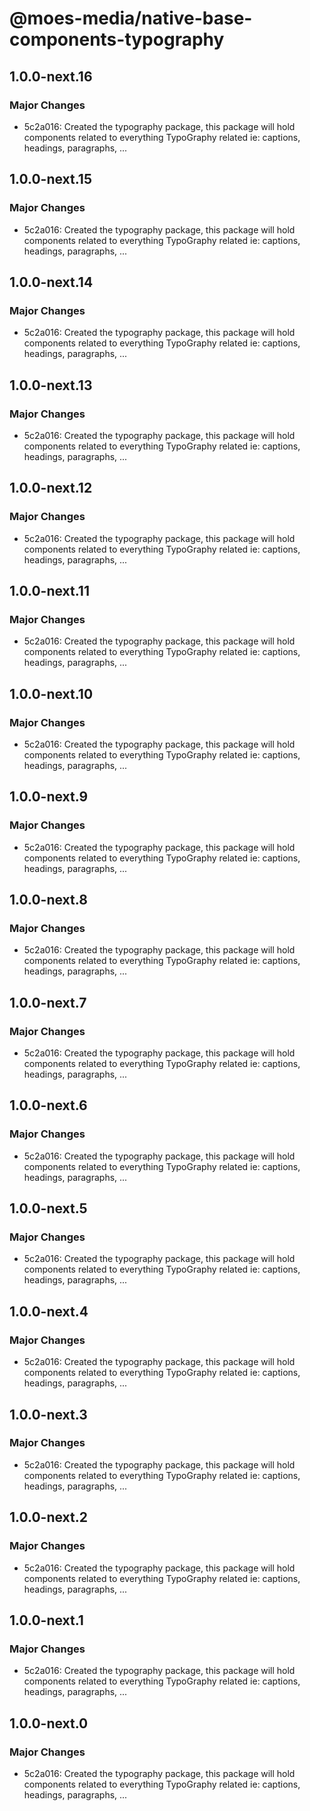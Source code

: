 # @moes-media/native-base-components-typography

## 1.0.0-next.16

### Major Changes

- 5c2a016: Created the typography package, this package will hold components related to everything TypoGraphy related ie: captions, headings, paragraphs, ...

## 1.0.0-next.15

### Major Changes

- 5c2a016: Created the typography package, this package will hold components related to everything TypoGraphy related ie: captions, headings, paragraphs, ...

## 1.0.0-next.14

### Major Changes

- 5c2a016: Created the typography package, this package will hold components related to everything TypoGraphy related ie: captions, headings, paragraphs, ...

## 1.0.0-next.13

### Major Changes

- 5c2a016: Created the typography package, this package will hold components related to everything TypoGraphy related ie: captions, headings, paragraphs, ...

## 1.0.0-next.12

### Major Changes

- 5c2a016: Created the typography package, this package will hold components related to everything TypoGraphy related ie: captions, headings, paragraphs, ...

## 1.0.0-next.11

### Major Changes

- 5c2a016: Created the typography package, this package will hold components related to everything TypoGraphy related ie: captions, headings, paragraphs, ...

## 1.0.0-next.10

### Major Changes

- 5c2a016: Created the typography package, this package will hold components related to everything TypoGraphy related ie: captions, headings, paragraphs, ...

## 1.0.0-next.9

### Major Changes

- 5c2a016: Created the typography package, this package will hold components related to everything TypoGraphy related ie: captions, headings, paragraphs, ...

## 1.0.0-next.8

### Major Changes

- 5c2a016: Created the typography package, this package will hold components related to everything TypoGraphy related ie: captions, headings, paragraphs, ...

## 1.0.0-next.7

### Major Changes

- 5c2a016: Created the typography package, this package will hold components related to everything TypoGraphy related ie: captions, headings, paragraphs, ...

## 1.0.0-next.6

### Major Changes

- 5c2a016: Created the typography package, this package will hold components related to everything TypoGraphy related ie: captions, headings, paragraphs, ...

## 1.0.0-next.5

### Major Changes

- 5c2a016: Created the typography package, this package will hold components related to everything TypoGraphy related ie: captions, headings, paragraphs, ...

## 1.0.0-next.4

### Major Changes

- 5c2a016: Created the typography package, this package will hold components related to everything TypoGraphy related ie: captions, headings, paragraphs, ...

## 1.0.0-next.3

### Major Changes

- 5c2a016: Created the typography package, this package will hold components related to everything TypoGraphy related ie: captions, headings, paragraphs, ...

## 1.0.0-next.2

### Major Changes

- 5c2a016: Created the typography package, this package will hold components related to everything TypoGraphy related ie: captions, headings, paragraphs, ...

## 1.0.0-next.1

### Major Changes

- 5c2a016: Created the typography package, this package will hold components related to everything TypoGraphy related ie: captions, headings, paragraphs, ...

## 1.0.0-next.0

### Major Changes

- 5c2a016: Created the typography package, this package will hold components related to everything TypoGraphy related ie: captions, headings, paragraphs, ...
